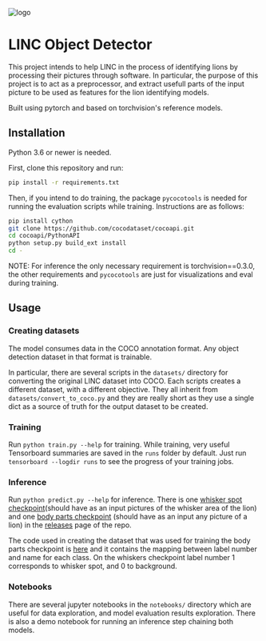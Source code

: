![logo](http://linclion.com/linc/wp-content/uploads/2015/06/lincLogo1200-e1525280990866.png)

# LINC Object Detector

This project intends to help LINC in the process of identifying lions by processing their pictures through software. In particular, the purpose of this project is to act as a preprocessor, and extract usefull parts of the input picture to be used as features for the lion identifying models.

Built using pytorch and based on torchvision's reference models.

## Installation
Python 3.6 or newer is needed.

First, clone this repository and run:
```bash
pip install -r requirements.txt
```

Then, if you intend to do training, the package `pycocotools` is needed for running the evaluation scripts while training. Instructions are as follows:
```bash
pip install cython
git clone https://github.com/cocodataset/cocoapi.git
cd cocoapi/PythonAPI
python setup.py build_ext install
cd -
```

NOTE: For inference the only necessary requirement is torchvision==0.3.0, the other requirements and `pycocotools` are just for visualizations and eval during training.

## Usage

### Creating datasets
The model consumes data in the COCO annotation format. Any object detection dataset in that format is trainable.

In particular, there are several scripts in the `datasets/` directory for converting the original LINC dataset into COCO. Each scripts creates a different dataset, with a different objective. They all inherit from `datasets/convert_to_coco.py` and they are really short as they use a single dict as a source of truth for the output dataset to be created.

### Training
Run `python train.py --help` for training. While training, very useful Tensorboard summaries are saved in the `runs` folder by default. Just run `tensorboard --logdir runs` to see the progress of your training jobs.

### Inference
Run `python predict.py --help` for inference. There is one [whisker spot checkpoint](https://github.com/tryolabs/LINC/releases/download/v0.0.2/whiskers.pth)(should have as an input pictures of the whisker area of the lion) and one [body parts checkpoint](https://github.com/tryolabs/LINC/releases/download/v0.0.2/body_parts.pth) (should have as an input any picture of a lion) in the [releases](https://github.com/tryolabs/LINC/releases) page of the repo.

The code used in creating the dataset that was used for training the body parts checkpoint is [here](https://github.com/tryolabs/LINC/blob/master/datasets/create_all_but_ws_and_fb_dataset.py) and it contains the mapping between label number and name for each class. On the whiskers checkpoint label number 1 corresponds to whisker spot, and 0 to background.

### Notebooks
There are several jupyter notebooks in the `notebooks/` directory which are useful for data exploration, and model evaluation results exploration. There is also a demo notebook for running an inference step chaining both models.

